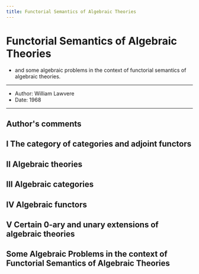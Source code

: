 ```yaml
---
title: Functorial Semantics of Algebraic Theories
---
```


# Functorial Semantics of Algebraic Theories

- and some algebraic problems in the context of
  functorial semantics of algebraic theories.

------
- Author: William Lawvere
- Date: 1968
------

## Author's comments

## I The category of categories and adjoint functors

## II Algebraic theories

## III Algebraic categories

## IV Algebraic functors

## V Certain 0-ary and unary extensions of algebraic theories

## Some Algebraic Problems in the context of Functorial Semantics of Algebraic Theories
